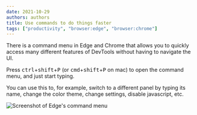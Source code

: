 ```yaml
---
date: 2021-10-29
authors: authors
title: Use commands to do things faster
tags: ["productivity", "browser:edge", "browser:chrome"]
---
```

There is a command menu in Edge and Chrome that allows you to quickly access many different features of DevTools without having to navigate the UI.

Press <kbd>ctrl</kbd>+<kbd>shift</kbd>+<kbd>P</kbd> (or <kbd>cmd</kbd>+<kbd>shift</kbd>+<kbd>P</kbd> on mac) to open the command menu, and just start typing.

You can use this to, for example, switch to a different panel by typing its name, change the color theme, change settings, disable javascript, etc.

![Screenshot of Edge's command menu](/assets/img/execute-commands.png)